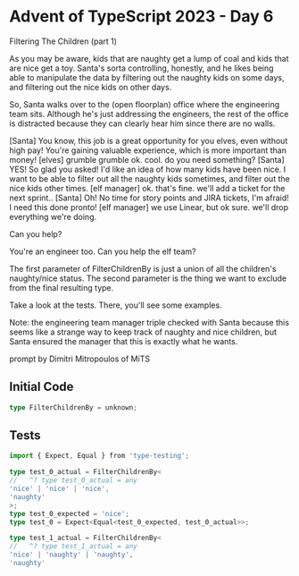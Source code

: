 # Advent of TypeScript 2023 - Day 6

Filtering The Children (part 1)

As you may be aware, kids that are naughty get a lump of coal and kids that are nice get a toy. Santa's sorta controlling, honestly, and he likes being able to manipulate the data by filtering out the naughty kids on some days, and filtering out the nice kids on other days.

So, Santa walks over to the (open floorplan) office where the engineering team sits. Although he's just addressing the engineers, the rest of the office is distracted because they can clearly hear him since there are no walls.

[Santa] You know, this job is a great opportunity for you elves, even without high pay! You're gaining valuable experience, which is more important than money!
[elves] grumble grumble ok. cool. do you need something?
[Santa] YES! So glad you asked! I'd like an idea of how many kids have been nice. I want to be able to filter out all the naughty kids sometimes, and filter out the nice kids other times.
[elf manager] ok. that's fine. we'll add a ticket for the next sprint..
[Santa] Oh! No time for story points and JIRA tickets, I'm afraid! I need this done pronto!
[elf manager] we use Linear, but ok sure. we'll drop everything we're doing.

Can you help?

You're an engineer too. Can you help the elf team?

The first parameter of FilterChildrenBy is just a union of all the children's naughty/nice status. The second parameter is the thing we want to exclude from the final resulting type.

Take a look at the tests. There, you'll see some examples.

Note:
the engineering team manager triple checked with Santa because this seems like a strange way to keep track of naughty and nice children, but Santa ensured the manager that this is exactly what he wants.

prompt by Dimitri Mitropoulos of MiTS

## Initial Code
```typescript
type FilterChildrenBy = unknown;
```

## Tests
```typescript
import { Expect, Equal } from 'type-testing';

type test_0_actual = FilterChildrenBy<
//   ^? type test_0_actual = any
'nice' | 'nice' | 'nice',
'naughty'
>;
type test_0_expected = 'nice';
type test_0 = Expect<Equal<test_0_expected, test_0_actual>>;

type test_1_actual = FilterChildrenBy<
//   ^? type test_1_actual = any
'nice' | 'naughty' | 'naughty',
'naughty'
```